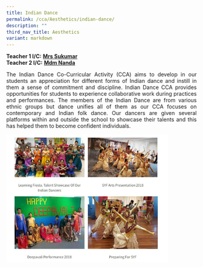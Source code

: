 ```yaml
---
title: Indian Dance
permalink: /cca/Aesthetics/indian-dance/
description: ""
third_nav_title: Aesthetics
variant: markdown
---
```

**Teacher 1 I/C:**&nbsp;**[Mrs Sukumar](mailto:subangkini_sukumar@schools.gov.sg)**<br>**Teacher 2 I/C:**&nbsp;**[Mdm Nanda](mailto:nandalayga_a@schools.gov.sg)**  


<p align="justify">The Indian Dance Co-Curricular Activity (CCA) aims to develop in our students an appreciation for different forms of Indian dance and instill in them a sense of commitment and discipline. Indian Dance CCA provides opportunities for students to experience collaborative work during practices and performances. The members of the Indian Dance are from various ethnic groups but dance unifies all of them as our CCA focuses on contemporary and Indian folk dance. Our dancers are given several platforms within and outside the school to showcase their talents and this has helped them to become confident individuals.</p>

<img src="/images/photo1668930161.jpeg" style="width:85%">